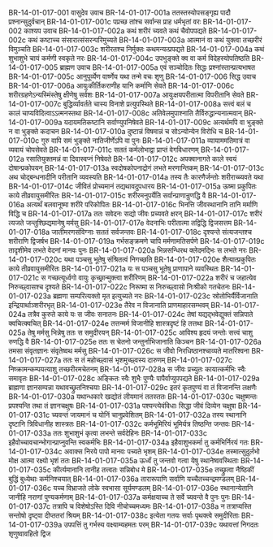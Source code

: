BR-14-01-017-001	वासुदेव उवाच
BR-14-01-017-001a	ततस्तस्योपसङ्गृह्य पादौ प्रश्नान्सुदुर्वचान्
BR-14-01-017-001c	पप्रच्छ तांश्च सर्वान्स प्राह धर्मभृतां वरः
BR-14-01-017-002	काश्यप उवाच
BR-14-01-017-002a	कथं शरीरं च्यवते कथं चैवोपपद्यते
BR-14-01-017-002c	कथं कष्टाच्च संसारात्संसरन्परिमुच्यते
BR-14-01-017-003a	आत्मानं वा कथं युक्त्वा तच्छरीरं विमुञ्चति
BR-14-01-017-003c	शरीरतश्च निर्मुक्तः कथमन्यत्प्रपद्यते
BR-14-01-017-004a	कथं शुभाशुभे चायं कर्मणी स्वकृते नरः
BR-14-01-017-004c	उपभुङ्क्ते क्व वा कर्म विदेहस्योपतिष्ठति
BR-14-01-017-005	ब्राह्मण उवाच
BR-14-01-017-005a	एवं सञ्चोदितः सिद्धः प्रश्नांस्तान्प्रत्यभाषत
BR-14-01-017-005c	आनुपूर्व्येण वार्ष्णेय यथा तन्मे वचः शृणु
BR-14-01-017-006	सिद्ध उवाच
BR-14-01-017-006a	आयुःकीर्तिकराणीह यानि कर्माणि सेवते
BR-14-01-017-006c	शरीरग्रहणेऽन्यस्मिंस्तेषु क्षीणेषु सर्वशः
BR-14-01-017-007a	आयुःक्षयपरीतात्मा विपरीतानि सेवते
BR-14-01-017-007c	बुद्धिर्व्यावर्तते चास्य विनाशे प्रत्युपस्थिते
BR-14-01-017-008a	सत्त्वं बलं च कालं चाप्यविदित्वाऽऽत्मनस्तथा
BR-14-01-017-008c	अतिवेलमुपाश्नाति तैर्विरुद्धान्यनात्मवान्
BR-14-01-017-009a	यदायमतिकष्टानि सर्वाण्युपनिषेवते
BR-14-01-017-009c	अत्यर्थमपि वा भुङ्क्ते न वा भुङ्क्ते कदाचन
BR-14-01-017-010a	दुष्टान्नं विषमान्नं च सोऽन्योन्येन विरोधि च
BR-14-01-017-010c	गुरु वापि समं भुङ्क्ते नातिजीर्णेऽपि वा पुनः
BR-14-01-017-011a	व्यायाममतिमात्रं वा व्यवायं चोपसेवते
BR-14-01-017-011c	सततं कर्मलोभाद्वा प्राप्तं वेगविधारणम्
BR-14-01-017-012a	रसातियुक्तमन्नं वा दिवास्वप्नं निषेवते
BR-14-01-017-012c	अपक्वानागते काले स्वयं दोषान्प्रकोपयन्
BR-14-01-017-013a	स्वदोषकोपनाद्रोगं लभते मरणान्तिकम्
BR-14-01-017-013c	अथ चोद्बन्धनादीनि परीतानि व्यवस्यति
BR-14-01-017-014a	तस्य तैः कारणैर्जन्तोः शरीराच्च्यवते यथा
BR-14-01-017-014c	जीवितं प्रोच्यमानं तद्यथावदुपधारय
BR-14-01-017-015a	ऊष्मा प्रकुपितः काये तीव्रवायुसमीरितः
BR-14-01-017-015c	शरीरमनुपर्येति सर्वान्प्राणान्रुणद्धि वै
BR-14-01-017-016a	अत्यर्थं बलवानूष्मा शरीरे परिकोपितः
BR-14-01-017-016c	भिनत्ति जीवस्थानानि तानि मर्माणि विद्धि च
BR-14-01-017-017a	ततः सवेदनः सद्यो जीवः प्रच्यवते क्षरन्
BR-14-01-017-017c	शरीरं त्यजते जन्तुश्छिद्यमानेषु मर्मसु
BR-14-01-017-017e	वेदनाभिः परीतात्मा तद्विद्धि द्विजसत्तम
BR-14-01-017-018a	जातीमरणसंविग्नाः सततं सर्वजन्तवः
BR-14-01-017-018c	दृश्यन्ते संत्यजन्तश्च शरीराणि द्विजर्षभ
BR-14-01-017-019a	गर्भसङ्क्रमणे चापि मर्मणामतिसर्पणे
BR-14-01-017-019c	तादृशीमेव लभते वेदनां मानवः पुनः
BR-14-01-017-020a	भिन्नसन्धिरथ क्लेदमद्भिः स लभते नरः
BR-14-01-017-020c	यथा पञ्चसु भूतेषु संश्रितत्वं निगच्छति
BR-14-01-017-020e	शैत्यात्प्रकुपितः काये तीव्रवायुसमीरितः
BR-14-01-017-021a	यः स पञ्चसु भूतेषु प्राणापाने व्यवस्थितः
BR-14-01-017-021c	स गच्छत्यूर्ध्वगो वायुः कृच्छ्रान्मुक्त्वा शरीरिणम्
BR-14-01-017-022a	शरीरं च जहात्येव निरुच्छ्वासश्च दृश्यते
BR-14-01-017-022c	निरूष्मा स निरुच्छ्वासो निःश्रीको गतचेतनः
BR-14-01-017-023a	ब्रह्मणा सम्परित्यक्तो मृत इत्युच्यते नरः
BR-14-01-017-023c	स्रोतोभिर्यैर्विजानाति इन्द्रियार्थाञ्शरीरभृत्
BR-14-01-017-023e	तैरेव न विजानाति प्राणमाहारसम्भवम्
BR-14-01-017-024a	तत्रैव कुरुते काये यः स जीवः सनातनः
BR-14-01-017-024c	तेषां यद्यद्भवेद्युक्तं सन्निपाते क्वचित्क्वचित्
BR-14-01-017-024e	तत्तन्मर्म विजानीहि शास्त्रदृष्टं हि तत्तथा
BR-14-01-017-025a	तेषु मर्मसु भिन्नेषु ततः स समुदीरयन्
BR-14-01-017-025c	आविश्य हृदयं जन्तोः सत्त्वं चाशु रुणद्धि वै
BR-14-01-017-025e	ततः स चेतनो जन्तुर्नाभिजानाति किञ्चन
BR-14-01-017-026a	तमसा संवृतज्ञानः संवृतेष्वथ मर्मसु
BR-14-01-017-026c	स जीवो निरधिष्ठानश्चाव्यते मातरिश्वना
BR-14-01-017-027a	ततः स तं महोच्छ्वासं भृशमुच्छ्वस्य दारुणम्
BR-14-01-017-027c	निष्क्रामन्कम्पयत्याशु तच्छरीरमचेतनम्
BR-14-01-017-028a	स जीवः प्रच्युतः कायात्कर्मभिः स्वैः समावृतः
BR-14-01-017-028c	अङ्कितः स्वैः शुभैः पुण्यैः पापैर्वाप्युपपद्यते
BR-14-01-017-029a	ब्राह्मणा ज्ञानसम्पन्ना यथावच्छ्रुतनिश्चयाः
BR-14-01-017-029c	इतरं कृतपुण्यं वा तं विजानन्ति लक्षणैः
BR-14-01-017-030a	यथान्धकारे खद्योतं लीयमानं ततस्ततः
BR-14-01-017-030c	चक्षुष्मन्तः प्रपश्यन्ति तथा तं ज्ञानचक्षुषः
BR-14-01-017-031a	पश्यन्त्येवंविधाः सिद्धा जीवं दिव्येन चक्षुषा
BR-14-01-017-031c	च्यवन्तं जायमानं च योनिं चानुप्रवेशितम्
BR-14-01-017-032a	तस्य स्थानानि दृष्टानि त्रिविधानीह शास्त्रतः
BR-14-01-017-032c	कर्मभूमिरियं भूमिर्यत्र तिष्ठन्ति जन्तवः
BR-14-01-017-033a	ततः शुभाशुभं कृत्वा लभन्ते सर्वदेहिनः
BR-14-01-017-033c	इहैवोच्चावचान्भोगान्प्राप्नुवन्ति स्वकर्मभिः
BR-14-01-017-034a	इहैवाशुभकर्मा तु कर्मभिर्निरयं गतः
BR-14-01-017-034c	अवाक्स निरये पापो मानवः पच्यते भृशम्
BR-14-01-017-034e	तस्मात्सुदुर्लभो मोक्ष आत्मा रक्ष्यो भृशं ततः
BR-14-01-017-035a	ऊर्ध्वं तु जन्तवो गत्वा येषु स्थानेष्ववस्थिताः
BR-14-01-017-035c	कीर्त्यमानानि तानीह तत्त्वतः सन्निबोध मे
BR-14-01-017-035e	तच्छ्रुत्वा नैष्ठिकीं बुद्धिं बुध्येथाः कर्मनिश्चयात्
BR-14-01-017-036a	तारारूपाणि सर्वाणि यच्चैतच्चन्द्रमण्डलम्
BR-14-01-017-036c	यच्च विभ्राजते लोके स्वभासा सूर्यमण्डलम्
BR-14-01-017-036e	स्थानान्येतानि जानीहि नराणां पुण्यकर्मणाम्
BR-14-01-017-037a	कर्मक्षयाच्च ते सर्वे च्यवन्ते वै पुनः पुनः
BR-14-01-017-037c	तत्रापि च विशेषोऽस्ति दिवि नीचोच्चमध्यमः
BR-14-01-017-038a	न तत्राप्यस्ति सन्तोषो दृष्ट्वा दीप्ततरां श्रियम्
BR-14-01-017-038c	इत्येता गतयः सर्वाः पृथक्त्वे समुदीरिताः
BR-14-01-017-039a	उपपत्तिं तु गर्भस्य वक्ष्याम्यहमतः परम्
BR-14-01-017-039c	यथावत्तां निगदतः शृणुष्वावहितो द्विज
